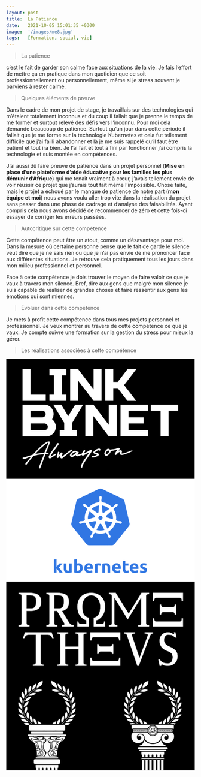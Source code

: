 ```yaml
---
layout: post
title:  La Patience
date:   2021-10-05 15:01:35 +0300
image:  '/images/me8.jpg'
tags:   [Formation, social, vie]
---
```


> La patience  

c’est le fait de garder son calme face aux situations de la vie. Je fais l’effort de mettre ça en pratique dans mon quotidien que ce soit professionnellement ou personnellement, même si je stress souvent je parviens à rester calme.

> Quelques éléments de preuve

Dans le cadre de mon projet de stage, je travaillais sur des technologies qui m’étaient totalement inconnus et du coup il fallait que je prenne le temps de me former et surtout relevé des défis vers l’inconnu. Pour moi cela demande beaucoup de patience. Surtout qu’un jour dans cette période il fallait que je me forme sur la technologie Kubernetes et cela fut tellement difficile que j’ai failli abandonner et là je me suis rappelé qu’il faut être patient et tout ira bien. Je l’ai fait et tout a fini par fonctionner j’ai compris la technologie et suis montée en compétences.

J’ai aussi dû faire preuve de patience dans un projet personnel (**Mise en place d’une plateforme d’aide éducative pour les familles les plus démunir d’Afrique**) qui me tenait vraiment à cœur, j’avais tellement envie de voir réussir ce projet que j’aurais tout fait même l’impossible. Chose faite, mais le projet a échoué par le manque de patience de notre part (**mon équipe et moi**) nous avons voulu aller trop vite dans la réalisation du projet sans passer dans une phase de cadrage et d’analyse des faisabilités. Ayant compris cela nous avons décidé de recommencer de zéro et cette fois-ci essayer de corriger les erreurs passées. 

> Autocritique sur cette compétence

Cette compétence peut être un atout, comme un désavantage pour moi. Dans la mesure où certaine personne pense que le fait de garde le silence veut dire que je ne sais rien ou que je n’ai pas envie de me prononcer face aux différentes situations. Je retrouve cela pratiquement tous les jours dans mon milieu professionnel et personnel.

Face à cette compétence je dois trouver le moyen de faire valoir ce que je vaux à travers mon silence. Bref, dire aux gens que malgré mon silence je suis capable de réaliser de grandes choses et faire ressentir aux gens les émotions qui sont miennes.

> Évoluer dans cette compétence

Je mets à profit cette compétence dans tous mes projets personnel et professionnel. Je veux montrer au travers de cette compétence ce que je vaux. Je compte suivre une formation sur la gestion du stress pour mieux la gérer.

> Les réalisations associées à cette compétence 

<div class="gallery-box">
  <div class="gallery">
    <a href="https://eugenemazamda-cloud.com/projects/ccoe-lbn" target="_blank"><img src="/images/lbn.png" alt="Project"></a>
    <a href="https://eugenemazamda-cloud.com/projects/lbnpuzzle" target="_blank"><img src="/images/kubernetes.png" alt="Project"></a>
    <a href="https://eugenemazamda-cloud.com/projects/prometheus" target="_blank"><img src="/images/prometheus.png" alt="Project"></a>
  </div>
</div>